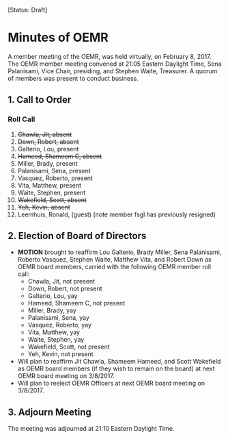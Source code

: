 [Status: Draft]

# Minutes of OEMR
A member meeting of the OEMR, was held virtually, on February 8, 2017. The OEMR member meeting convened at 21:05 Eastern Daylight Time, Sena Palanisami, Vice Chair, presiding, and Stephen Waite, Treasurer. A quorum of members was present to conduct business.

## 1. Call to Order

### Roll Call

1. ~~Chawla, Jit, absent~~
2. ~~Down, Robert, absent~~
3. Galterio, Lou, present
4. ~~Hameed, Shameem C, absent~~
5. Miller, Brady, present
6. Palanisami, Sena, present
7. Vasquez, Roberto, present
8. Vita, Matthew, present
9. Waite, Stephen, present
10. ~~Wakefield, Scott, absent~~
11. ~~Yeh, Kevin, absent~~
12. Leemhuis, Ronald, (guest)
(note member fsgl has previously resigned)

## 2. Election of Board of Directors
- **MOTION** brought to reaffirm Lou Galterio, Brady Miller, Sena Palanisami, Roberto Vasquez, Stephen Waite, Matthew Vita, and Robert Down as OEMR board members, carried with the following OEMR member roll call:
    - Chawla, Jit, not present
    - Down, Robert, not present
    - Galterio, Lou, yay
    - Hameed, Shameem C, not present
    - Miller, Brady, yay
    - Palanisami, Sena, yay
    - Vasquez, Roberto, yay
    - Vita, Matthew, yay
    - Waite, Stephen, yay
    - Wakefield, Scott, not present
    - Yeh, Kevin, not present
- Will plan to reaffirm Jit Chawla, Shameem Hameed, and Scott Wakefield as OEMR board members (if they wish to remain on the board) at next OEMR board meeting on 3/8/2017.
- Will plan to reelect OEMR Officers at next OEMR board meeting on 3/8/2017.

## 3. Adjourn Meeting
The meeting was adjourned at 21:10 Eastern Daylight Time.
